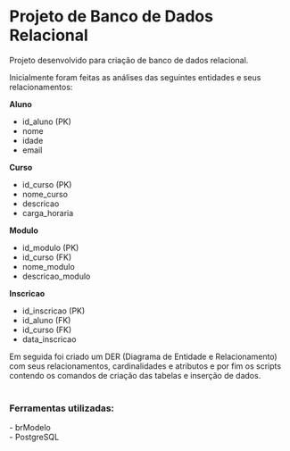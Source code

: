 # Projeto de Banco de Dados Relacional

Projeto desenvolvido para criação de banco de dados relacional.

Inicialmente foram feitas as análises das seguintes entidades e seus relacionamentos:

**Aluno**
- id_aluno (PK)
- nome
- idade
- email

**Curso**
- id_curso (PK)
- nome_curso
- descricao
- carga_horaria

**Modulo**
- id_modulo (PK)
- id_curso (FK)
- nome_modulo
- descricao_modulo

**Inscricao**
- id_inscricao (PK)
- id_aluno (FK)
- id_curso (FK)
- data_inscricao

Em seguida foi criado um DER (Diagrama de Entidade e Relacionamento) com seus relacionamentos, cardinalidades e atributos e por fim os scripts contendo os comandos de criação das tabelas e inserção de dados.<br><br>

### Ferramentas utilizadas:
<p align="left">- brModelo<br>- PostgreSQL</p>